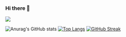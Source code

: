 ### Hi there 👋

![](https://komarev.com/ghpvc/?username=RomKart&label=PROFILE+VIEWS)


<!--
**RomKart/RomKart** is a ✨ _special_ ✨ repository because its `README.md` (this file) appears on your GitHub profile.

Here are some ideas to get you started:

- 🔭 I’m currently working on ...
- 🌱 I’m currently learning ...
- 👯 I’m looking to collaborate on ...
- 🤔 I’m looking for help with ...
- 💬 Ask me about ...
- 📫 How to reach me: ...
- 😄 Pronouns: ...
- ⚡ Fun fact: ...
-->

![Anurag's GitHub stats](https://github-readme-stats.vercel.app/api?username=RomKart&theme=tokyonight&show_icons=true)
[![Top Langs](https://github-readme-stats.vercel.app/api/top-langs/?username=RomKart&layout=compact&theme=tokyonight)](https://github.com/anuraghazra/github-readme-stats)
[![GitHub Streak](https://github-readme-streak-stats.herokuapp.com/?user=RomKart&theme=dark)](https://git.io/streak-stats)



